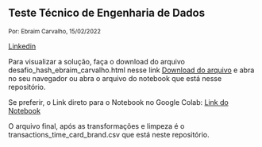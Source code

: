 <h2>Teste Técnico de Engenharia de Dados</h2>
<small>Por: Ebraim Carvalho, 15/02/2022</small>
<p><a href="https://www.linkedin.com/in/ebraimcarvalho/" target="_blank">Linkedin</a></p>

Para visualizar a solução, faça o download do arquivo desafio_hash_ebraim_carvalho.html nesse link <a href="https://drive.google.com/file/d/1yLVCN8CzeF8mp3jDandN9FW1CipSZsjJ/view?usp=sharing" target="_blank">Download do arquivo</a> e abra no seu navegador ou abra o arquivo do notebook que está nesse repositório.

Se preferir, o Link direto para o Notebook no Google Colab: <a href="https://colab.research.google.com/drive/1iMzxQeD_nlT1rXh06AO6ooyix4DEOiqq?usp=sharing" target="_blank">Link do Notebook</a>

O arquivo final, após as transformações e limpeza é o transactions_time_card_brand.csv que está neste repositório.